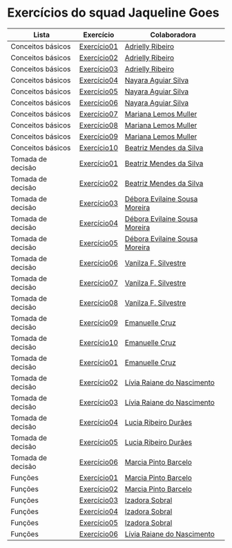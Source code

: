 # Exercícios do squad Jaqueline Goes

Lista | Exercício | Colaboradora
-------------------|-------------------|--------------
Conceitos básicos | [Exercício01](./Ex%20-%20Conceitos%20basicos/atividade1.py) | [Adrielly Ribeiro](https://github.com/Eidryel2)
Conceitos básicos | [Exercício02](./Ex%20-%20Conceitos%20basicos/atividade2.py) | [Adrielly Ribeiro](https://github.com/Eidryel2)
Conceitos básicos | [Exercício03](./Ex%20-%20Conceitos%20basicos/atividade3.py) | [Adrielly Ribeiro](https://github.com/Eidryel2)
Conceitos básicos | [Exercício04](./Ex%20-%20Conceitos%20basicos/atividade4.py) | [Nayara Aguiar Silva](https://github.com/devnayarasilva)
Conceitos básicos | [Exercício05](./Ex%20-%20Conceitos%20basicos/atividade5.py) | [Nayara Aguiar Silva](https://github.com/devnayarasilva)
Conceitos básicos | [Exercício06](./Ex%20-%20Conceitos%20basicos/atividade6.py) | [Nayara Aguiar Silva](https://github.com/devnayarasilva)
Conceitos básicos | [Exercício07](./Ex%20-%20Conceitos%20basicos/atividade7.py) | [Mariana Lemos Muller](https://github.com/MariMueller)
Conceitos básicos | [Exercício08](./Ex%20-%20Conceitos%20basicos/atividade8.py) | [Mariana Lemos Muller](https://github.com/MariMueller)
Conceitos básicos | [Exercício09](./Ex%20-%20Conceitos%20basicos/atividade9.py) | [Mariana Lemos Muller](https://github.com/MariMueller)
Conceitos básicos | [Exercício10](./Ex%20-%20Conceitos%20basicos/atividade10.py) | [Beatriz Mendes da Silva](https://github.com/falakbea)
Tomada de decisão | [Exercício01](./Ex-%20Tomada%20de%20decisao/ex1.py) | [Beatriz Mendes da Silva](https://github.com/falakbea)
Tomada de decisão | [Exercício02](./Ex-%20Tomada%20de%20decisao/ex2.py) | [Beatriz Mendes da Silva](https://github.com/falakbea)
Tomada de decisão | [Exercício03](./Ex-%20Tomada%20de%20decisao/ex3.py) | [Débora Evilaine Sousa Moreira](https://github.com/debora-evilaine)
Tomada de decisão | [Exercício04](./Ex-%20Tomada%20de%20decisao/ex4.py) | [Débora Evilaine Sousa Moreira](https://github.com/debora-evilaine)
Tomada de decisão | [Exercício05](./Ex-%20Tomada%20de%20decisao/ex5.py) | [Débora Evilaine Sousa Moreira](https://github.com/debora-evilaine)
Tomada de decisão | [Exercício06](./Ex-%20Tomada%20de%20decisao/ex6.py) | [Vanilza F. Silvestre](https://github.com/Vaflosima)
Tomada de decisão | [Exercício07](./Ex-%20Tomada%20de%20decisao/ex7.py) | [Vanilza F. Silvestre](https://github.com/Vaflosima)
Tomada de decisão | [Exercício08](./Ex-%20Tomada%20de%20decisao/ex8.py) | [Vanilza F. Silvestre](https://github.com/Vaflosima)
Tomada de decisão | [Exercício09](./Ex-%20Tomada%20de%20decisao/ex9.py) | [Emanuelle Cruz](https://github.com/manuscruz)
Tomada de decisão | [Exercício10](./Ex-%20Tomada%20de%20decisao/ex10.py) | [Emanuelle Cruz](https://github.com/manuscruz)
Tomada de decisão | [Exercício01](./Ex%20-%20Listas%20tuplas%20e%20dicio/ex1.py) | [Emanuelle Cruz](https://github.com/manuscruz)
Tomada de decisão | [Exercício02](./Ex%20-%20Listas%20tuplas%20e%20dicio/ex2.py) | [Lívia Raiane do Nascimento](https://github.com/livnascimento)
Tomada de decisão | [Exercício03](./Ex%20-%20Listas%20tuplas%20e%20dicio/ex3.py) | [Lívia Raiane do Nascimento](https://github.com/livnascimento)
Tomada de decisão | [Exercício04](./Ex%20-%20Listas%20tuplas%20e%20dicio/ex4.py) | [Lucia Ribeiro Durães](https://github.com/luhduraes)
Tomada de decisão | [Exercício05](./Ex%20-%20Listas%20tuplas%20e%20dicio/ex5.py) | [Lucia Ribeiro Durães](https://github.com/luhduraes)
Tomada de decisão | [Exercício06](./Ex%20-%20Listas%20tuplas%20e%20dicio/ex6.py) | [Marcia Pinto Barcelo](https://github.com/Mpbarcelo)
Funções | [Exercício01](./Ex-%20Funcoes/ex1.py) | [Marcia Pinto Barcelo](https://github.com/Mpbarcelo)
Funções | [Exercício02](./Ex-%20Funcoes/ex2.py) | [Marcia Pinto Barcelo](https://github.com/Mpbarcelo)
Funções | [Exercício03](./Ex-%20Funcoes/ex3.py) | [Izadora Sobral](https://github.com/izadorasobral)
Funções | [Exercício04](./Ex-%20Funcoes/ex4.py) | [Izadora Sobral](https://github.com/izadorasobral)
Funções | [Exercício05](./Ex-%20Funcoes/ex5.py) | [Izadora Sobral](https://github.com/izadorasobral)
Funções | [Exercício06](./Ex-%20Funcoes/ex6.py) | [Lívia Raiane do Nascimento](https://github.com/livnascimento)
